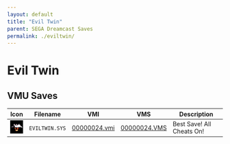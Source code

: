 ```yaml
---
layout: default
title: "Evil Twin"
parent: SEGA Dreamcast Saves
permalink: ./eviltwin/
---
```

# Evil Twin

## VMU Saves

| Icon | Filename | VMI | VMS | Description |
|------|----------|-----|-----|-------------|
| ![Evil Twin](../icons/EVILTWIN.SYS.GIF) | `EVILTWIN.SYS` | [00000024.vmi](00000024.vmi) | [00000024.VMS](00000024.VMS) | Best Save! All Cheats On! |
